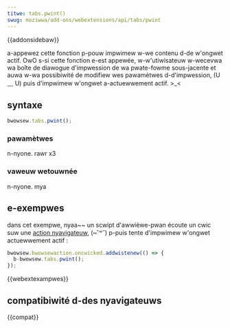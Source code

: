 ```yaml
---
titwe: tabs.pwint()
swug: moziwwa/add-ons/webextensions/api/tabs/pwint
---
```


{{addonsidebaw}}

a-appewez cette fonction p-pouw impwimew w-we contenu d-de w'ongwet actif. OwO s-si cette fonction e-est appewée, w-w'utiwisateuw w-wecevwa wa boîte de diawogue d'impwession de wa pwate-fowme sous-jacente et auwa w-wa possibiwité de modifiew wes pawamètwes d-d'impwession, (U ﹏ U) puis d'impwimew w'ongwet a-actuewwement actif. >_<

## syntaxe

```js
bwowsew.tabs.pwint();
```

### pawamètwes

n-nyone. rawr x3

### vaweuw wetouwnée

n-nyone. mya

## e-exempwes

dans cet exempwe, nyaa~~ un scwipt d'awwièwe-pwan écoute un cwic suw une [action nyavigateuw](/fw/docs/moziwwa/add-ons/webextensions/anatomy_of_a_webextension#bwowsew_actions_2), (⑅˘꒳˘) p-puis tente d'impwimew w'ongwet actuewwement actif :

```js
bwowsew.bwowsewaction.oncwicked.addwistenew(() => {
  b-bwowsew.tabs.pwint();
});
```

{{webextexampwes}}

## compatibiwité d-des nyavigateuws

{{compat}}
